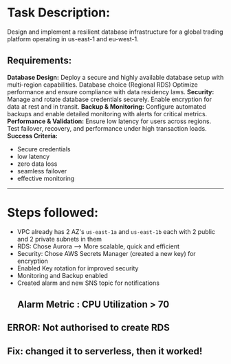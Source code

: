# Task Description:
Design and implement a resilient database infrastructure for a global trading platform operating in us-east-1 and eu-west-1.
## Requirements:
**Database Design:**
Deploy a secure and highly available database setup with multi-region capabilities. Database choice (Regional RDS)
Optimize performance and ensure compliance with data residency laws.
**Security:**
Manage and rotate database credentials securely.
Enable encryption for data at rest and in transit.
**Backup & Monitoring:**
Configure automated backups and enable detailed monitoring with alerts for critical metrics.
**Performance & Validation:**
Ensure low latency for users across regions.
Test failover, recovery, and performance under high transaction loads.
**Success Criteria:**
  - Secure credentials
  - low latency
  - zero data loss
  - seamless failover
  - effective monitoring
<hr/>

# Steps followed:

  - VPC already has 2 AZ's `us-east-1a` and `us-east-1b` each with 2 public and 2 private subnets in them
  - RDS: Chose Aurora --> More scalable, quick and efficient
  - Security: Chose AWS Secrets Manager (created a new key) for encryption
  - Enabled Key rotation for improved security
  - Monitoring and Backup enabled
  - Created alarm and new SNS topic for notifications
    ## Alarm Metric : CPU Utilization > 70

## ERROR: Not authorised to create RDS 
## Fix: changed it to serverless, then it worked!

